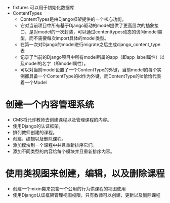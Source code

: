 

* fixtures 可以用于初始化数据库
* ContentTypes
    - ContentTypes是由Django框架提供的一个核心功能，
    - 它对当前项目中所有基于Django驱动的model提供了更高层次的抽象接口，是对model的一次封装，可以通过contenttypes动态的访问model类型，而不需要每次import具体的model类型。
    - 在第一次对Django的model进行migrate之后生成django_content_type表
    - 记录了当前的Django项目中所有model所属的app（即app_label属性）以及model的名字（即model属性）。
    - 可以对当前model设置了一个ContentType的外键，当前model的每个实例都具备一个ContentType的id作为外键，而ContentType的id恰恰代表着一个Model


# 创建一个内容管理系统
- CMS将允许教师去创建课程以及管理课程的内容。
- 使用Django的认证框架。
- 排列教师创建的课程。
- 创建，编辑以及删除课程。
- 添加模块到一个课程中并且重新排序它们。
- 添加不同类型的内容给每个模块并且重新排序内容。


# 使用类视图来创建，编辑，以及删除课程
- 创建一个mixin类来包含一个公用的行为供课程的视图使用
- 使用Django认证框架管理视图权限，只有教师可以创建，更新以及删除课程
